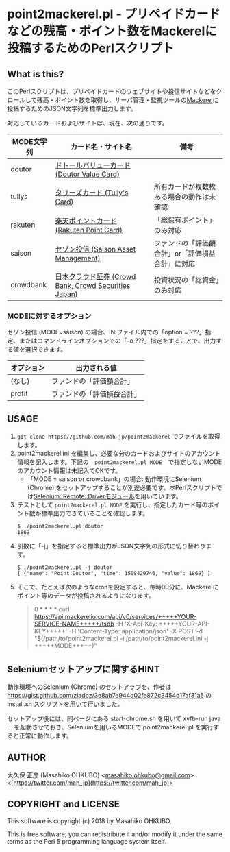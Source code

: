 # point2mackerel.pl - プリペイドカードなどの残高・ポイント数をMackerelに投稿するためのPerlスクリプト

## What is this?

このPerlスクリプトは、プリペイドカードのウェブサイトや投信サイトなどをクロールして残高・ポイント数を取得し、サーバ管理・監視ツールの[Mackerel](https://mackerel.io/ja/)に投稿するためのJSON文字列を標準出力します。

対応しているカードおよびサイトは、現在、次の通りです。

|MODE文字列|カード名・サイト名|備考|
|----|----|----|
|doutor|[ドトールバリューカード (Doutor Value Card)](http://doutor.jp/)||
|tullys|[タリーズカード (Tully's Card)](https://www.tullys.co.jp/cpn/tullyscard/)|所有カードが複数枚ある場合の動作は未確認|
|rakuten|[楽天ポイントカード (Rakuten Point Card)](https://pointcard.rakuten.co.jp/)|「総保有ポイント」のみ対応|
|saison|[セゾン投信 (Saison Asset Management)](https://www.saison-am.co.jp/)|ファンドの「評価額合計」or「評価損益合計」に対応|
|crowdbank|[日本クラウド証券 (Crowd Bank, Crowd Securities Japan)](https://crowdbank.jp/)|投資状況の「総資金」のみ対応|

### MODEに対するオプション

セゾン投信 (MODE=saison) の場合、INIファイル内での「option = ???」指定、またはコマンドラインオプションでの「-o ???」指定をすることで、出力する値を選択できます。

|オプション|出力される値|
|----|----|
|(なし)|ファンドの「評価額合計」|
|profit|ファンドの「評価損益合計」|

## USAGE

1. ``git clone https://github.com/mah-jp/point2mackerel`` でファイルを取得します。
2. point2mackerel.ini を編集し、必要な分のカードおよびサイトのアカウント情報を記入します。下記の　``point2mackerel.pl MODE``　で指定しないMODEのアカウント情報は未記入でOKです。
	- 「MODE = saison or crowdbank」の場合: 動作環境にSelenium (Chrome) をセットアップすることが別途必要です。本Perlスクリプトでは[Selenium::Remote::Driverモジュール](http://search.cpan.org/~gempesaw/Selenium-Remote-Driver/lib/Selenium/Remote/Driver.pm)を用いています。
3. テストとして ``point2mackerel.pl MODE`` を実行し、指定したカード等のポイント数が標準出力できていることを確認します。
	```
	$ ./point2mackerel.pl doutor
	1869
	```
4. 引数に「-j」を指定すると標準出力がJSON文字列の形式に切り替わります。
	```
	$ ./point2mackerel.pl -j doutor
	[ {"name": "Point.Doutor", "time": 1508429746, "value": 1869} ]
	```
5. そこで、たとえば次のようなcronを設定すると、毎時00分に、Mackerelにポイント等のデータが投稿されるようになります。
	> 0 * * * * curl https://api.mackerelio.com/api/v0/services/+++++YOUR-SERVICE-NAME+++++/tsdb -H 'X-Api-Key: +++++YOUR-API-KEY+++++' -H 'Content-Type: application/json' -X POST -d "$(/path/to/point2mackerel.pl -i /path/to/point2mackerel.ini -j +++++MODE+++++)"

## Seleniumセットアップに関するHINT

動作環境へのSelenium (Chrome) のセットアップを、作者は https://gist.github.com/ziadoz/3e8ab7e944d02fe872c3454d17af31a5 の install.sh スクリプトを用いて行いました。

セットアップ後には、同ページにある start-chrome.sh を用いて xvfb-run java ... を起動させておき、Seleniumを用いるMODEで point2mackerel.pl を実行すると正常に動作します。

## AUTHOR

大久保 正彦 (Masahiko OHKUBO) <[masahiko.ohkubo@gmail.com](mailto:masahiko.ohkubo@gmail.com)> <[https://twitter.com/mah_jp](https://twitter.com/mah_jp)>

## COPYRIGHT and LICENSE

This software is copyright (c) 2018 by Masahiko OHKUBO.

This is free software; you can redistribute it and/or modify it under the same terms as the Perl 5 programming language system itself.
